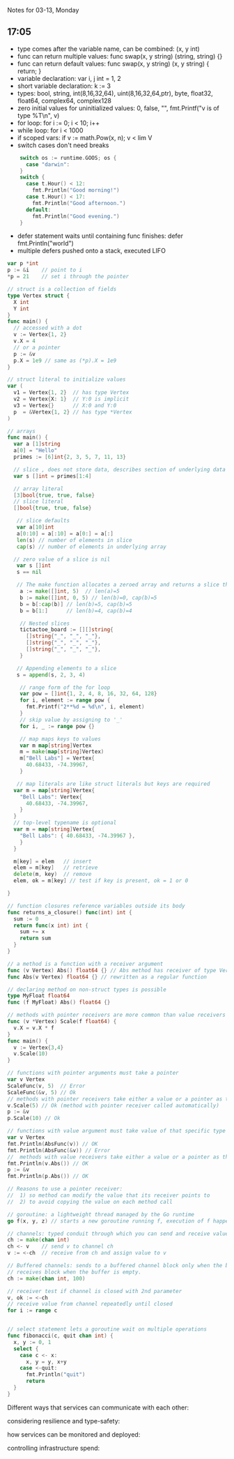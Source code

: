 Notes for 03-13, Monday

## 17:05

- type comes after the variable name, can be combined: (x, y int)
- func can return multiple values: func swap(x, y string) (string, string) {}
- func can return default values: func swap(x, y string) (x, y string) { return; }
- variable declaration: var i, j int = 1, 2
- short variable declaration: k := 3
- types: bool, string, int(8,16,32,64), uint(8,16,32,64,ptr), byte, float32, float64, complex64, complex128
- zero initial values for uninitialized values: 0, false, "", fmt.Printf("v is of type %T\n", v)
- for loop: for i := 0; i < 10; i++
- while loop: for i < 1000
- if scoped vars: if v := math.Pow(x, n); v < lim V
- switch cases don't need breaks

```go
    switch os := runtime.GOOS; os {
      case "darwin":
    }
    switch {
      case t.Hour() < 12:
        fmt.Println("Good morning!")
      case t.Hour() < 17:
        fmt.Println("Good afternoon.")
      default:
        fmt.Println("Good evening.")
    }

```

- defer statement waits until containing func finishes: defer fmt.Println("world")
- multiple defers pushed onto a stack, executed LIFO

```go
var p *int
p := &i    // point to i
*p = 21    // set i through the pointer

// struct is a collection of fields
type Vertex struct {
  X int
  Y int
}
func main() {
  // accessed with a dot
  v := Vertex{1, 2}
  v.X = 4
  // or a pointer
  p := &v
  p.X = 1e9 // same as (*p).X = 1e9
}

// struct literal to initialize values
var (
  v1 = Vertex{1, 2}  // has type Vertex
  v2 = Vertex{X: 1}  // Y:0 is implicit
  v3 = Vertex{}      // X:0 and Y:0
  p  = &Vertex{1, 2} // has type *Vertex
)

// arrays
func main() {
  var a [1]string
  a[0] = "Hello"
  primes := [6]int{2, 3, 5, 7, 11, 13}

  // slice , does not store data, describes section of underlying data
  var s []int = primes[1:4]

  // array literal
  [3]bool{true, true, false}
  // slice literal
  []bool{true, true, false}

   // slice defaults
   var a[10]int
   a[0:10] = a[:10] = a[0:] = a[:]
   len(s) // number of elements in slice
   cap(s) // number of elements in underlying array

  // zero value of a slice is nil
   var s []int
   s == nil

   // The make function allocates a zeroed array and returns a slice that refers to that array:
    a := make([]int, 5)  // len(a)=5
    b := make([]int, 0, 5) // len(b)=0, cap(b)=5
    b = b[:cap(b)] // len(b)=5, cap(b)=5
    b = b[1:]      // len(b)=4, cap(b)=4

    // Nested slices
    tictactoe_board := [][]string{
      []string{"_", "_", "_"},
      []string{"_", "_", "_"},
      []string{"_", "_", "_"},
    }

   // Appending elements to a slice
   s = append(s, 2, 3, 4)

    // range form of the for loop
    var pow = []int{1, 2, 4, 8, 16, 32, 64, 128}
    for i, element := range pow {
      fmt.Printf("2**%d = %d\n", i, element)
    }
    // skip value by assigning to '_'
    for i, _ := range pow {}

    // map maps keys to values
    var m map[string]Vertex
    m = make(map[string]Vertex)
    m["Bell Labs"] = Vertex{
      40.68433, -74.39967,
    }

   // map literals are like struct literals but keys are required
  var m = map[string]Vertex{
    "Bell Labs": Vertex{
      40.68433, -74.39967,
    }
  }
  // top-level typename is optional
  var m = map[string]Vertex{
    "Bell Labs": { 40.68433, -74.39967 },
    }
  }

  m[key] = elem   // insert
  elem = m[key]   // retrieve
  delete(m, key)  // remove
  elem, ok = m[key] // test if key is present, ok = 1 or 0

}

// function closures reference variables outside its body
func returns_a_closure() func(int) int {
  sum := 0
  return func(x int) int {
    sum += x
    return sum
  }
}

// a method is a function with a receiver argument
func (v Vertex) Abs() float64 {} // Abs method has receiver of type Vertex named v
func Abs(v Vertex) float64 {} // rewritten as a regular function

// declaring method on non-struct types is possible
type MyFloat float64
func (f MyFloat) Abs() float64 {}

// methods with pointer receivers are more common than value receivers
func (v *Vertex) Scale(f float64) {
  v.X = v.X * f
}
func main() {
  v := Vertex{3,4}
  v.Scale(10)
}

// functions with pointer arguments must take a pointer
var v Vertex
ScaleFunc(v, 5)  // Error
ScaleFunc(&v, 5) // Ok
// methods with pointer receivers take either a value or a pointer as the receiver
v.Scale(5) // Ok (method with pointer receiver called automatically)
p := &v
p.Scale(10) // Ok

// functions with value argument must take value of that specific type
var v Vertex
fmt.Println(AbsFunc(v)) // OK
fmt.Println(AbsFunc(&v)) // Error
//  methods with value receivers take either a value or a pointer as the receiver
fmt.Println(v.Abs()) // OK
p := &v
fmt.Println(p.Abs()) // OK

// Reasons to use a pointer receiver:
//  1) so method can modify the value that its receiver points to
//  2) to avoid copying the value on each method call

// goroutine: a lightweight thread managed by the Go runtime
go f(x, y, z) // starts a new goroutine running f, execution of f happens in new goroutine

// channels: typed conduit through which you can send and receive values with channel operator '<-'
ch := make(chan int)
ch <- v    // send v to channel ch
v := <-ch  // receive from ch and assign value to v

// Buffered channels: sends to a buffered channel block only when the buffer is full,
// receives block when the buffer is empty.
ch := make(chan int, 100)

// receiver test if channel is closed with 2nd parameter
v, ok := <-ch
// receive value from channel repeatedly until closed
for i := range c


// select statement lets a goroutine wait on multiple operations
func fibonacci(c, quit chan int) {
  x, y := 0, 1
  select {
    case c <- x:
      x, y = y, x+y
    case <-quit:
      fmt.Println("quit")
      return
  }
}

```

Different ways that services can communicate with each other:

considering resilience and type-safety:

how services can be monitored and deployed:

controlling infrastructure spend:
